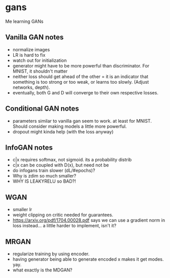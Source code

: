 # gans
Me learning GANs


## Vanilla GAN notes
- normalize images
- LR is hard to fix
- watch out for initialization
- generator might have to be more powerful than discriminator. For MNIST, it shouldn't matter
- neither loss should get ahead of the other = it is an indicator that something is too strong or too weak, or learns too slowly. (Adjust networks, depth).
- eventually, both G and D will converge to their own respective losses.


## Conditional GAN notes
- parameters similar to vanilla gan seem to work. at least for MNIST. Should consider making models a little more powerful.
- dropout might kinda help (with the loss anyway)


## InfoGAN notes
- c|x requires softmax, not sigmoid. its a probability distrib
- c|x can be coupled with D(x), but need not be
- do infogans train slower (dL/#epochs)?
- Why is zdim so much smaller?
- WHY IS LEAKYRELU so BAD?!

## WGAN
- smaller lr
- weight clipping on critic needed for guarantees.
- https://arxiv.org/pdf/1704.00028.pdf says we can use a gradient norm in loss instead... a little harder to implement, isn't it?

## MRGAN
- regularize training by using encoder.
- having generator being able to generate encoded x makes it get modes. yay.
- what exactly is the MDGAN?
